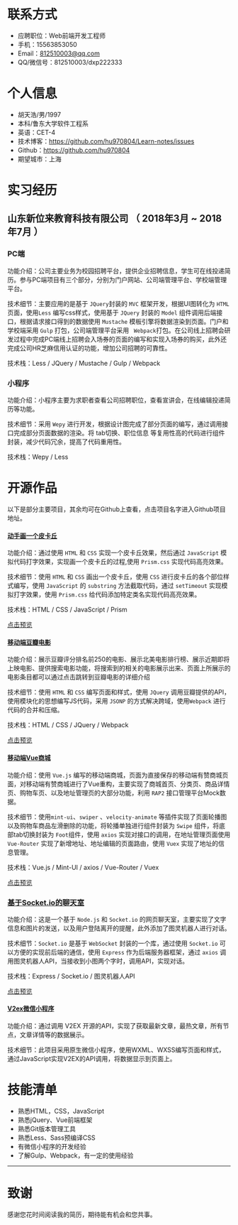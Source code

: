 # 联系方式

* 应聘职位：Web前端开发工程师
* 手机：15563853050
* Email：812510003@qq.com
* QQ/微信号：812510003/dxp222333

# 个人信息

* 胡天浩/男/1997
* 本科/鲁东大学软件工程系
* 英语：CET-4
* 技术博客：https://github.com/hu970804/Learn-notes/issues
* Github：https://github.com/hu970804
* 期望城市：上海

# 实习经历

## 山东新位来教育科技有限公司 （ 2018年3月 ~ 2018年7月 ）

### PC端

功能介绍：公司主要业务为校园招聘平台，提供企业招聘信息，学生可在线投递简历。参与PC端项目有三个部分，分别为门户网站、公司端管理平台、学校端管理平台。

技术细节：主要应用的是基于 `JQuery`封装的 `MVC` 框架开发，根据UI图转化为 `HTML` 页面，使用`Less` 编写css样式，使用基于 `JQuery` 封装的 `Model` 组件调用后端接口，根据请求接口得到的数据使用 `Mustache` 模板引擎将数据渲染到页面。门户和学校端采用 `Gulp` 打包，公司端管理平台采用 ` Webpack`打包。在公司线上招聘会研发过程中完成PC端线上招聘会入场券的页面的编写和实现入场券的购买，此外还完成公司HR芝麻信用认证的功能，增加公司招聘的可靠性。

技术栈：Less / JQuery / Mustache / Gulp / Webpack

### 小程序

功能介绍：小程序主要为求职者查看公司招聘职位，查看宣讲会，在线编辑投递简历等功能。

技术细节：采用 `Wepy` 进行开发，根据设计图完成了部分页面的编写，通过调用接口完成部分页面数据的渲染。将 tab切换、职位信息 等复用性高的代码进行组件封装，减少代码冗余，提高了代码重用性。

技术栈：Wepy / Less

# 开源作品

以下是部分主要项目，其余均可在Github上查看，点击项目名字进入Github项目地址。

#### [动手画一个皮卡丘](https://github.com/hu970804/Pikachu)

功能介绍：通过使用 `HTML` 和 `CSS` 实现一个皮卡丘效果，然后通过 `JavaScript` 模拟代码打字效果，实现画一个皮卡丘的过程,使用 `Prism.css` 实现代码高亮效果。

技术细节：使用 `HTML` 和 `CSS` 画出一个皮卡丘，使用 `CSS` 进行皮卡丘的各个部位样式编写，使用 `JavaScript` 的 `substring` 方法截取代码，通过 `setTimeout` 实现模拟打字效果，使用 `Prism.css` 给代码添加特定类名实现代码高亮效果。

技术栈：HTML / CSS / JavaScript / Prism

[点击预览](http://www.blackhu.site/Pikachu/)

#### [移动端豆瓣电影](https://github.com/hu970804/Mobile-douban-movie/)

功能介绍：展示豆瓣评分排名前250的电影、展示北美电影排行榜、展示近期即将上映电影、提供搜索电影功能，将搜索到的相关的电影展示出来、页面上所展示的电影条目都可以通过点击跳转到豆瓣电影的详细介绍

技术细节：使用 `HTML` 和 `CSS` 编写页面和样式，使用 `JQuery` 调用豆瓣提供的API，使用模块化的思想编写JS代码，采用 `JSONP` 的方式解决跨域，使用`Webpack` 进行代码的合并和压缩。

技术栈：HTML / CSS / JQuery / Webpack

[点击预览](http://www.blackhu.site/Mobile-douban-movie/)

#### [移动端Vue商城](https://github.com/hu970804/Maijia)

功能介绍：使用 `Vue.js` 编写的移动端商城，页面为直接保存的移动端有赞商城页面，对移动端有赞商城进行了Vue重构，主要实现了商城首页、分类页、商品详情页、购物车页、以及地址管理页的大部分功能，利用 `RAP2` 接口管理平台Mock数据。

技术细节：使用`mint-ui`、`swiper` 、`velocity-animate` 等插件实现了页面轮播图以及购物车商品左滑删除的功能，将轮播单独进行组件封装为 `Swipe` 组件，将底部tab切换封装为 `Foot`组件，使用 `axios` 实现对接口的调用，在地址管理页面使用`Vue-Router` 实现了新增地址、地址编辑的页面路由，使用 `Vuex` 实现了地址的信息管理。

技术栈：Vue.js / Mint-UI / axios / Vue-Router / Vuex

[点击预览](http://www.blackhu.site/Maijia/dist/index.html)

### [基于Socket.io的聊天室](https://github.com/hu970804/node-chat)

功能介绍：这是一个基于 `Node.js` 和 `Socket.io` 的网页聊天室，主要实现了文字信息和图片的发送，以及用户登陆离开的提醒，此外添加了图灵机器人进行对话。

技术细节：`Socket.io` 是基于 `WebSocket` 封装的一个库，通过使用 `Socket.io` 可以方便的实现前后端的通信，使用 `Express` 作为后端服务器框架，通过 `axios` 调用图灵机器人API，当接收到小图两个字时，调用API，实现对话。

技术栈：Express / Socket.io / 图灵机器人API

[点击预览](http://140.143.65.13:3000/)

#### [V2ex微信小程序](https://github.com/hu970804/wechat-v2ex)

功能介绍：通过调用 V2EX 开源的API，实现了获取最新文章，最热文章，所有节点，文章详情等的数据展示。 

技术细节：此项目采用原生微信小程序，使用WXML、WXSS编写页面和样式，通过JavaScript实现V2EX的API调用，将数据显示到页面上。

# 技能清单

* 熟悉HTML，CSS，JavaScript
* 熟悉jQuery、Vue前端框架
* 熟悉Git版本管理工具
* 熟悉Less、Sass预编译CSS
* 有微信小程序的开发经验
* 了解Gulp、Webpack，有一定的使用经验

- - -

# 致谢

感谢您花时间阅读我的简历，期待能有机会和您共事。